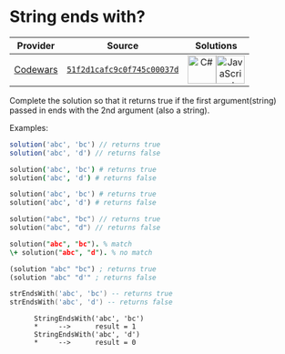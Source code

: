 [_metadata_:generated]: - "true"

# String ends with?

<!-- INFO TABLE BEGIN -->

| Provider                                        | Source                                                                               | Solutions                                                                                                                                                                                                                                                                                       |
| :---------------------------------------------: | :----------------------------------------------------------------------------------: | :---------------------------------------------------------------------------------------------------------------------------------------------------------------------------------------------------------------------------------------------------------------------------------------------: |
| [Codewars](../../../docs/providers/Codewars.md) | [`51f2d1cafc9c0f745c00037d`](https://www.codewars.com/kata/51f2d1cafc9c0f745c00037d) | [<img src="https://res.cloudinary.com/rascaltwo/image/upload/v1631924063/c_bnvpsm.svg" alt="C#" title="C#" width="50" />](solve.cs)[<img src="https://res.cloudinary.com/rascaltwo/image/upload/v1631924076/javascript_ehszr7.svg" alt="JavaScript" title="JavaScript" width="50" />](solve.js) |

<!-- INFO TABLE END -->

Complete the solution so that it returns true if the first argument(string) passed in ends with the 2nd argument (also a string). 

Examples:

```javascript
solution('abc', 'bc') // returns true
solution('abc', 'd') // returns false
```
```coffeescript
solution('abc', 'bc') # returns true
solution('abc', 'd') # returns false
```
```python
solution('abc', 'bc') # returns true
solution('abc', 'd') # returns false
```
```go
solution("abc", "bc") // returns true
solution("abc", "d") // returns false
```
```prolog
solution("abc", "bc"). % match
\+ solution("abc", "d"). % no match
```
```clojure
(solution "abc" "bc") ; returns true
(solution "abc" "d'" ; returns false
```
```lua
strEndsWith('abc', 'bc') -- returns true
strEndsWith('abc', 'd') -- returns false
```
```cobol
      StringEndsWith('abc', 'bc')
      *     -->      result = 1
      StringEndsWith('abc', 'd')
      *     -->      result = 0
```

